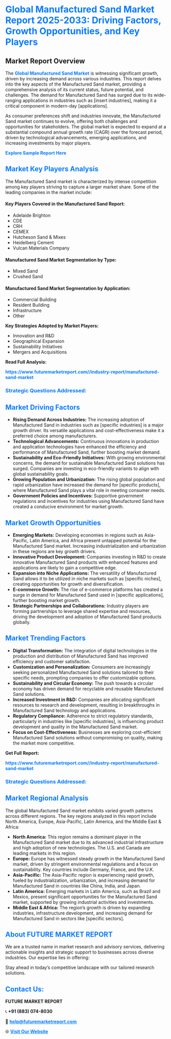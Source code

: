 <h1 style="color: #007BFF;">Global Manufactured Sand Market Report 2025-2033: Driving Factors, Growth Opportunities, and Key Players</h1>

<section id="overview">
<h2>Market Report Overview</h2>
<p>The <a href="https://www.futuremarketreport.com//industry-report/manufactured-sand-market" style="color: #007BFF; text-decoration: none;"><strong>Global Manufactured Sand Market</strong></a> is witnessing significant growth, driven by increasing demand across various industries. This report delves into the key aspects of the Manufactured Sand market, providing a comprehensive analysis of its current status, future potential, and challenges. The demand for Manufactured Sand has surged due to its wide-ranging applications in industries such as [insert industries], making it a critical component in modern-day [applications].</p>
<p>As consumer preferences shift and industries innovate, the Manufactured Sand market continues to evolve, offering both challenges and opportunities for stakeholders. The global market is expected to expand at a substantial compound annual growth rate (CAGR) over the forecast period, driven by technological advancements, emerging applications, and increasing investments by major players.</p>
</section>

<section id="overview">
<p><a href="https://www.futuremarketreport.com//request-sample/reportId=86124" style="color: #007BFF; text-decoration: none;"><strong>Explore Sample Report Here</strong></a></p>
</section>

<section id="key-players">
<h2 style="color: #007BFF;">Market Key Players Analysis</h2>
<p>The Manufactured Sand market is characterized by intense competition among key players striving to capture a larger market share. Some of the leading companies in the market include:</p>
<h4>Key Players Covered in the Manufactured Sand Report:</h4>
<ul><li>Adelaide Brighton</li><li>CDE</li><li>CRH</li><li>CEMEX</li><li>Hutcheson Sand &amp; Mixes</li><li>Heidelberg Cement</li><li>Vulcan Materials Company</li></ul>
<h4>Manufactured Sand Market Segmentation by Type:</h4>
<ul><li>Mixed Sand</li><li>Crushed Sand</li></ul>

<h4>Manufactured Sand Market Segmentation by Application:</h4>
<ul><li>Commercial Building</li><li>Resident Building</li><li>Infrastructure</li><li>Other</li></ul>
<p><strong>Key Strategies Adopted by Market Players:</strong></p>
<ul>
<li>Innovation and R&D</li>
<li>Geographical Expansion</li>
<li>Sustainability Initiatives</li>
<li>Mergers and Acquisitions</li>
</ul>
</section>

<section>
<p><strong>Read Full Analysis: </strong></p><a href="https://www.futuremarketreport.com//industry-report/manufactured-sand-market" style="color: #007BFF; text-decoration: none;"><strong>https://www.futuremarketreport.com//industry-report/manufactured-sand-market</strong></a>
<h3 style="color: #007BFF;">Strategic Questions Addressed:</h3>
</section>

<section id="driving-factors">
<h2 style="color: #007BFF;">Market Driving Factors</h2>
<ul>
<li><strong>Rising Demand Across Industries:</strong> The increasing adoption of Manufactured Sand in industries such as [specific industries] is a major growth driver. Its versatile applications and cost-effectiveness make it a preferred choice among manufacturers.</li>
<li><strong>Technological Advancements:</strong> Continuous innovations in production and application technologies have enhanced the efficiency and performance of Manufactured Sand, further boosting market demand.</li>
<li><strong>Sustainability and Eco-Friendly Initiatives:</strong> With growing environmental concerns, the demand for sustainable Manufactured Sand solutions has surged. Companies are investing in eco-friendly variants to align with global sustainability goals.</li>
<li><strong>Growing Population and Urbanization:</strong> The rising global population and rapid urbanization have increased the demand for [specific products], where Manufactured Sand plays a vital role in meeting consumer needs.</li>
<li><strong>Government Policies and Incentives:</strong> Supportive government regulations and incentives for industries using Manufactured Sand have created a conducive environment for market growth.</li>
</ul>
</section>

<section id="growth-opportunities">
<h2 style="color: #007BFF;">Market Growth Opportunities</h2>
<ul>
<li><strong>Emerging Markets:</strong> Developing economies in regions such as Asia-Pacific, Latin America, and Africa present untapped potential for the Manufactured Sand market. Increasing industrialization and urbanization in these regions are key growth drivers.</li>
<li><strong>Innovative Product Development:</strong> Companies investing in R&D to create innovative Manufactured Sand products with enhanced features and applications are likely to gain a competitive edge.</li>
<li><strong>Expansion into Niche Applications:</strong> The versatility of Manufactured Sand allows it to be utilized in niche markets such as [specific niches], creating opportunities for growth and diversification.</li>
<li><strong>E-commerce Growth:</strong> The rise of e-commerce platforms has created a surge in demand for Manufactured Sand used in [specific applications], further boosting market growth.</li>
<li><strong>Strategic Partnerships and Collaborations:</strong> Industry players are forming partnerships to leverage shared expertise and resources, driving the development and adoption of Manufactured Sand products globally.</li>
</ul>
</section>

<section id="trending-factors">
<h2 style="color: #007BFF;">Market Trending Factors</h2>
<ul>
<li><strong>Digital Transformation:</strong> The integration of digital technologies in the production and distribution of Manufactured Sand has improved efficiency and customer satisfaction.</li>
<li><strong>Customization and Personalization:</strong> Consumers are increasingly seeking personalized Manufactured Sand solutions tailored to their specific needs, prompting companies to offer customizable options.</li>
<li><strong>Sustainability and Circular Economy:</strong> The push towards a circular economy has driven demand for recyclable and reusable Manufactured Sand solutions.</li>
<li><strong>Increased Investment in R&D:</strong> Companies are allocating significant resources to research and development, resulting in breakthroughs in Manufactured Sand technology and applications.</li>
<li><strong>Regulatory Compliance:</strong> Adherence to strict regulatory standards, particularly in industries like [specific industries], is influencing product development and quality in the Manufactured Sand market.</li>
<li><strong>Focus on Cost-Effectiveness:</strong> Businesses are exploring cost-efficient Manufactured Sand solutions without compromising on quality, making the market more competitive.</li>
</ul>
</section>

<section>
<p><strong>Get Full Report: </strong></p><a href="https://www.futuremarketreport.com//industry-report/manufactured-sand-market" style="color: #007BFF; text-decoration: none;"><strong>https://www.futuremarketreport.com//industry-report/manufactured-sand-market</strong></a>
<h3 style="color: #007BFF;">Strategic Questions Addressed:</h3>
</section>


<section id="regional-analysis">
<h2 style="color: #007BFF;">Market Regional Analysis</h2>
<p>The global Manufactured Sand market exhibits varied growth patterns across different regions. The key regions analyzed in this report include North America, Europe, Asia-Pacific, Latin America, and the Middle East & Africa:</p>
<ul>
<li><strong>North America:</strong> This region remains a dominant player in the Manufactured Sand market due to its advanced industrial infrastructure and high adoption of new technologies. The U.S. and Canada are leading markets in this region.</li>
<li><strong>Europe:</strong> Europe has witnessed steady growth in the Manufactured Sand market, driven by stringent environmental regulations and a focus on sustainability. Key countries include Germany, France, and the U.K.</li>
<li><strong>Asia-Pacific:</strong> The Asia-Pacific region is experiencing rapid growth, fueled by industrialization, urbanization, and increasing demand for Manufactured Sand in countries like China, India, and Japan.</li>
<li><strong>Latin America:</strong> Emerging markets in Latin America, such as Brazil and Mexico, present significant opportunities for the Manufactured Sand market, supported by growing industrial activities and investments.</li>
<li><strong>Middle East & Africa:</strong> The region’s growth is driven by expanding industries, infrastructure development, and increasing demand for Manufactured Sand in sectors like [specific sectors].</li>
</ul>
</section>

<footer>
<h2 style="color: #007BFF;">About FUTURE MARKET REPORT</h2>
<p>We are a trusted name in market research and advisory services, delivering actionable insights and strategic support to businesses across diverse industries. Our expertise lies in offering:</p>

<p>Stay ahead in today’s competitive landscape with our tailored research solutions.</p>

<h2 style="color: #007BFF;">Contact Us:</h2>
<p><strong>FUTURE MARKET REPORT</strong></p>
<p>📞 <strong>+91 (883) 074-8030</strong></p>
<p>📧 <strong><a href="mailto:help@futuremarketreport.com" style="color: #007BFF;">help@futuremarketreport.com</a></strong></p>
<p>🌐 <strong><a href="https://www.futuremarketreport.com/" style="color: #007BFF;">Visit Our Website</a></strong></p>
</footer>
